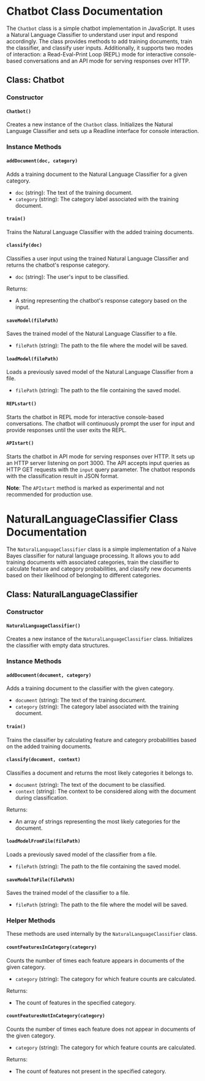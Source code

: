 # Chatbot Class Documentation

The `Chatbot` class is a simple chatbot implementation in JavaScript. It uses a Natural Language Classifier to understand user input and respond accordingly. The class provides methods to add training documents, train the classifier, and classify user inputs. Additionally, it supports two modes of interaction: a Read-Eval-Print Loop (REPL) mode for interactive console-based conversations and an API mode for serving responses over HTTP.

## Class: Chatbot

### Constructor

#### `Chatbot()`

Creates a new instance of the `Chatbot` class. Initializes the Natural Language Classifier and sets up a Readline interface for console interaction.

### Instance Methods

#### `addDocument(doc, category)`

Adds a training document to the Natural Language Classifier for a given category.

- `doc` (string): The text of the training document.
- `category` (string): The category label associated with the training document.

#### `train()`

Trains the Natural Language Classifier with the added training documents.

#### `classify(doc)`

Classifies a user input using the trained Natural Language Classifier and returns the chatbot's response category.

- `doc` (string): The user's input to be classified.

Returns:
- A string representing the chatbot's response category based on the input.

#### `saveModel(filePath)`

Saves the trained model of the Natural Language Classifier to a file.

- `filePath` (string): The path to the file where the model will be saved.

#### `loadModel(filePath)`

Loads a previously saved model of the Natural Language Classifier from a file.

- `filePath` (string): The path to the file containing the saved model.

#### `REPLstart()`

Starts the chatbot in REPL mode for interactive console-based conversations. The chatbot will continuously prompt the user for input and provide responses until the user exits the REPL.

#### `APIstart()`

Starts the chatbot in API mode for serving responses over HTTP. It sets up an HTTP server listening on port 3000. The API accepts input queries as HTTP GET requests with the `input` query parameter. The chatbot responds with the classification result in JSON format.

**Note**: The `APIstart` method is marked as experimental and not recommended for production use.

# NaturalLanguageClassifier Class Documentation

The `NaturalLanguageClassifier` class is a simple implementation of a Naive Bayes classifier for natural language processing. It allows you to add training documents with associated categories, train the classifier to calculate feature and category probabilities, and classify new documents based on their likelihood of belonging to different categories.

## Class: NaturalLanguageClassifier

### Constructor

#### `NaturalLanguageClassifier()`

Creates a new instance of the `NaturalLanguageClassifier` class. Initializes the classifier with empty data structures.

### Instance Methods

#### `addDocument(document, category)`

Adds a training document to the classifier with the given category.

- `document` (string): The text of the training document.
- `category` (string): The category label associated with the training document.

#### `train()`

Trains the classifier by calculating feature and category probabilities based on the added training documents.

#### `classify(document, context)`

Classifies a document and returns the most likely categories it belongs to.

- `document` (string): The text of the document to be classified.
- `context` (string): The context to be considered along with the document during classification.

Returns:
- An array of strings representing the most likely categories for the document.

#### `loadModelFromFile(filePath)`

Loads a previously saved model of the classifier from a file.

- `filePath` (string): The path to the file containing the saved model.

#### `saveModelToFile(filePath)`

Saves the trained model of the classifier to a file.

- `filePath` (string): The path to the file where the model will be saved.

### Helper Methods

These methods are used internally by the `NaturalLanguageClassifier` class.

#### `countFeaturesInCategory(category)`

Counts the number of times each feature appears in documents of the given category.

- `category` (string): The category for which feature counts are calculated.

Returns:
- The count of features in the specified category.

#### `countFeaturesNotInCategory(category)`

Counts the number of times each feature does not appear in documents of the given category.

- `category` (string): The category for which feature counts are calculated.

Returns:
- The count of features not present in the specified category.
